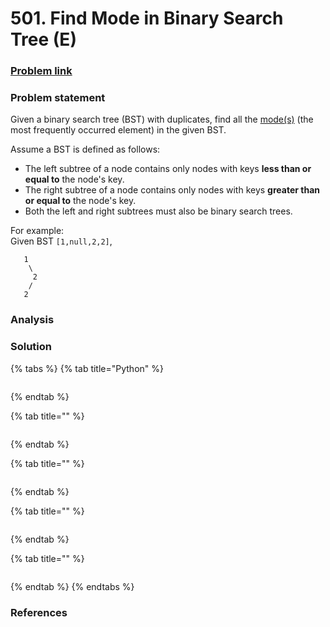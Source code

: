# 501. Find Mode in Binary Search Tree \(E\)

### [Problem link](https://leetcode.com/problems/find-mode-in-binary-search-tree/)

### Problem statement

Given a binary search tree \(BST\) with duplicates, find all the [mode\(s\)](https://en.wikipedia.org/wiki/Mode_%28statistics%29) \(the most frequently occurred element\) in the given BST.

Assume a BST is defined as follows:

* The left subtree of a node contains only nodes with keys **less than or equal to** the node's key.
* The right subtree of a node contains only nodes with keys **greater than or equal to** the node's key.
* Both the left and right subtrees must also be binary search trees.

For example:  
Given BST `[1,null,2,2]`,

```text
   1
    \
     2
    /
   2
```

### Analysis

### Solution

{% tabs %}
{% tab title="Python" %}
```python

```
{% endtab %}

{% tab title="" %}
```python

```
{% endtab %}

{% tab title="" %}
```python

```
{% endtab %}

{% tab title="" %}
```python

```
{% endtab %}

{% tab title="" %}
```python

```
{% endtab %}
{% endtabs %}

### References

